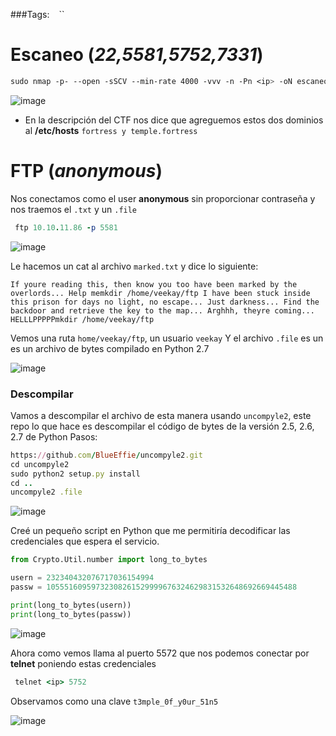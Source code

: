 ###Tags: `` `` ``

# Escaneo (*22,5581,5752,7331*)

```css
sudo nmap -p- --open -sSCV --min-rate 4000 -vvv -n -Pn <ip> -oN escaneo
```
![image](https://github.com/user-attachments/assets/22e7607e-cb95-468b-a4d8-de6d863b9345)

-  En la descripción del CTF nos dice que agreguemos estos dos dominios al **/etc/hosts** `fortress y temple.fortress`

# FTP (*anonymous*)

Nos conectamos como el user **anonymous** sin proporcionar contraseña y nos traemos el ``.txt`` y un `.file`

```ruby
 ftp 10.10.11.86 -p 5581
```
![image](https://github.com/user-attachments/assets/9db41c68-2eed-4b8e-bb7b-2ab1c7d4e0a9)

Le hacemos un cat al archivo `marked.txt` y dice lo siguiente:

```
If youre reading this, then know you too have been marked by the overlords... Help memkdir /home/veekay/ftp I have been stuck inside this prison for days no light, no escape... Just darkness... Find the backdoor and retrieve the key to the map... Arghhh, theyre coming... HELLLPPPPPmkdir /home/veekay/ftp
```

Vemos una ruta `home/veekay/ftp`, un usuario `veekay`
Y el archivo `.file` es un es un archivo de bytes compilado en Python 2.7

![image](https://github.com/user-attachments/assets/0b4b41a8-189a-49d0-aad2-e26822e44e47)

### Descompilar 

Vamos a descompilar el archivo de esta manera usando `uncompyle2`, este repo lo que hace es descompilar el código de bytes de la versión 2.5, 2.6, 2.7 de Python
Pasos:

```ruby
https://github.com/BlueEffie/uncompyle2.git
cd uncompyle2
sudo python2 setup.py install
cd ..
uncompyle2 .file
```

![image](https://github.com/user-attachments/assets/f8ee0d00-43d5-4e8e-9f6e-899b7e872389)

Creé un pequeño script en Python que me permitiría decodificar las credenciales que espera el servicio. 

```python
from Crypto.Util.number import long_to_bytes 

usern = 232340432076717036154994 
passw = 10555160959732308261529999676324629831532648692669445488 

print(long_to_bytes(usern)) 
print(long_to_bytes(passw))
```

![image](https://github.com/user-attachments/assets/020333d9-94df-4190-90cb-603ade47ab34)

Ahora como vemos llama al puerto 5572 que nos podemos conectar por **telnet** poniendo estas credenciales 

```ruby
 telnet <ip> 5752
```

Observamos como una clave `t3mple_0f_y0ur_51n5`

![image](https://github.com/user-attachments/assets/ab1fe7d9-3197-42e8-a2a7-86d784d4cfdf)

